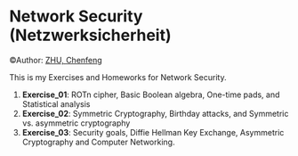 Network Security (Netzwerksicherheit)
=======

&copy;Author: [ZHU, Chenfeng](http://about.me/zhuchenfeng)

This is my Exercises and Homeworks for Network Security.

1. <b>Exercise_01</b>: ROTn cipher, Basic Boolean algebra, One-time pads, and Statistical analysis
2. <b>Exercise_02</b>: Symmetric Cryptography, Birthday attacks, and Symmetric vs. asymmetric cryptography
3. <b>Exercise_03</b>: Security goals, Diffie Hellman Key Exchange, Asymmetric Cryptography and Computer Networking.




